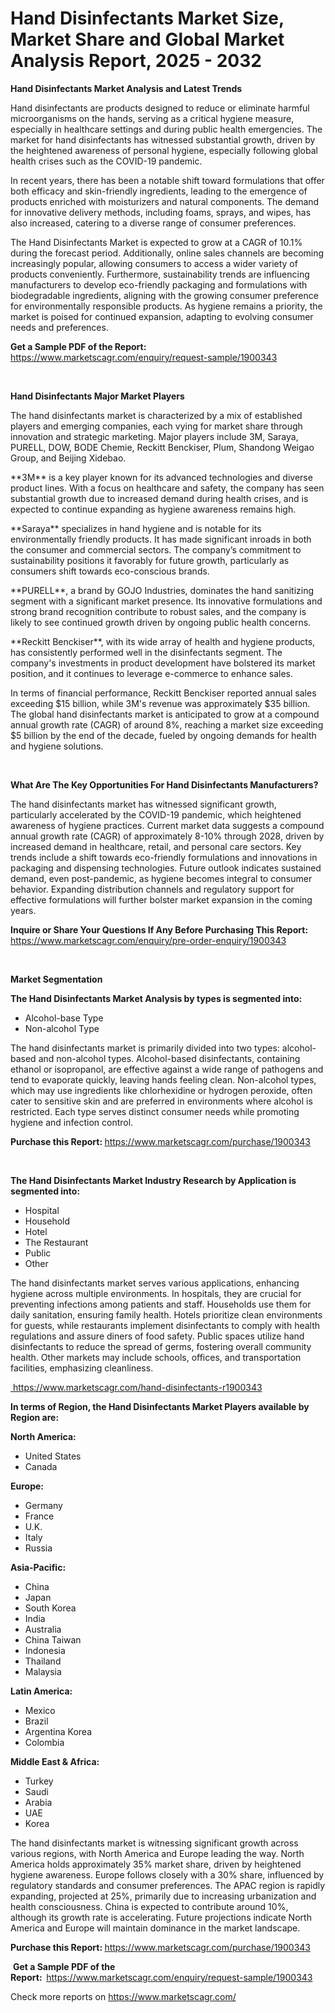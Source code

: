 <p><h1>Hand Disinfectants Market Size, Market Share and Global Market Analysis Report, 2025 - 2032</h1></p><p><strong>Hand Disinfectants Market Analysis and Latest Trends</strong></p>
<p><p>Hand disinfectants are products designed to reduce or eliminate harmful microorganisms on the hands, serving as a critical hygiene measure, especially in healthcare settings and during public health emergencies. The market for hand disinfectants has witnessed substantial growth, driven by the heightened awareness of personal hygiene, especially following global health crises such as the COVID-19 pandemic.</p><p>In recent years, there has been a notable shift toward formulations that offer both efficacy and skin-friendly ingredients, leading to the emergence of products enriched with moisturizers and natural components. The demand for innovative delivery methods, including foams, sprays, and wipes, has also increased, catering to a diverse range of consumer preferences.</p><p>The Hand Disinfectants Market is expected to grow at a CAGR of 10.1% during the forecast period. Additionally, online sales channels are becoming increasingly popular, allowing consumers to access a wider variety of products conveniently. Furthermore, sustainability trends are influencing manufacturers to develop eco-friendly packaging and formulations with biodegradable ingredients, aligning with the growing consumer preference for environmentally responsible products. As hygiene remains a priority, the market is poised for continued expansion, adapting to evolving consumer needs and preferences.</p></p>
<p><strong>Get a Sample PDF of the Report:&nbsp;</strong> <a href="https://www.marketscagr.com/enquiry/request-sample/1900343?utm_campaign=2299&utm_medium=2&utm_source=Github&utm_content=ia&utm_term=09022025&utm_id=hand-disinfectants">https://www.marketscagr.com/enquiry/request-sample/1900343</a></p>
<p>&nbsp;</p>
<p><strong>Hand Disinfectants Major Market Players</strong></p>
<p><p>The hand disinfectants market is characterized by a mix of established players and emerging companies, each vying for market share through innovation and strategic marketing. Major players include 3M, Saraya, PURELL, DOW, BODE Chemie, Reckitt Benckiser, Plum, Shandong Weigao Group, and Beijing Xidebao. </p><p>**3M** is a key player known for its advanced technologies and diverse product lines. With a focus on healthcare and safety, the company has seen substantial growth due to increased demand during health crises, and is expected to continue expanding as hygiene awareness remains high.</p><p>**Saraya** specializes in hand hygiene and is notable for its environmentally friendly products. It has made significant inroads in both the consumer and commercial sectors. The company’s commitment to sustainability positions it favorably for future growth, particularly as consumers shift towards eco-conscious brands.</p><p>**PURELL**, a brand by GOJO Industries, dominates the hand sanitizing segment with a significant market presence. Its innovative formulations and strong brand recognition contribute to robust sales, and the company is likely to see continued growth driven by ongoing public health concerns.</p><p>**Reckitt Benckiser**, with its wide array of health and hygiene products, has consistently performed well in the disinfectants segment. The company's investments in product development have bolstered its market position, and it continues to leverage e-commerce to enhance sales.</p><p>In terms of financial performance, Reckitt Benckiser reported annual sales exceeding $15 billion, while 3M's revenue was approximately $35 billion. The global hand disinfectants market is anticipated to grow at a compound annual growth rate (CAGR) of around 8%, reaching a market size exceeding $5 billion by the end of the decade, fueled by ongoing demands for health and hygiene solutions.</p></p>
<p>&nbsp;</p>
<p><strong>What Are The Key Opportunities For Hand Disinfectants Manufacturers?</strong></p>
<p><p>The hand disinfectants market has witnessed significant growth, particularly accelerated by the COVID-19 pandemic, which heightened awareness of hygiene practices. Current market data suggests a compound annual growth rate (CAGR) of approximately 8-10% through 2028, driven by increased demand in healthcare, retail, and personal care sectors. Key trends include a shift towards eco-friendly formulations and innovations in packaging and dispensing technologies. Future outlook indicates sustained demand, even post-pandemic, as hygiene becomes integral to consumer behavior. Expanding distribution channels and regulatory support for effective formulations will further bolster market expansion in the coming years.</p></p>
<p><strong>Inquire or Share Your Questions If Any Before Purchasing This Report:</strong> <a href="https://www.marketscagr.com/enquiry/pre-order-enquiry/1900343?utm_campaign=2299&utm_medium=2&utm_source=Github&utm_content=ia&utm_term=09022025&utm_id=hand-disinfectants">https://www.marketscagr.com/enquiry/pre-order-enquiry/1900343</a></p>
<p>&nbsp;</p>
<p><strong>Market Segmentation</strong></p>
<p><strong>The Hand Disinfectants Market Analysis by types is segmented into:</strong></p>
<p><ul><li>Alcohol-base Type</li><li>Non-alcohol Type</li></ul></p>
<p><p>The hand disinfectants market is primarily divided into two types: alcohol-based and non-alcohol types. Alcohol-based disinfectants, containing ethanol or isopropanol, are effective against a wide range of pathogens and tend to evaporate quickly, leaving hands feeling clean. Non-alcohol types, which may use ingredients like chlorhexidine or hydrogen peroxide, often cater to sensitive skin and are preferred in environments where alcohol is restricted. Each type serves distinct consumer needs while promoting hygiene and infection control.</p></p>
<p><strong>Purchase this Report:&nbsp;</strong><a href="https://www.marketscagr.com/purchase/1900343?utm_campaign=2299&utm_medium=2&utm_source=Github&utm_content=ia&utm_term=09022025&utm_id=hand-disinfectants">https://www.marketscagr.com/purchase/1900343</a></p>
<p>&nbsp;</p>
<p><strong>The Hand Disinfectants Market Industry Research by Application is segmented into:</strong></p>
<p><ul><li>Hospital</li><li>Household</li><li>Hotel</li><li>The Restaurant</li><li>Public</li><li>Other</li></ul></p>
<p><p>The hand disinfectants market serves various applications, enhancing hygiene across multiple environments. In hospitals, they are crucial for preventing infections among patients and staff. Households use them for daily sanitation, ensuring family health. Hotels prioritize clean environments for guests, while restaurants implement disinfectants to comply with health regulations and assure diners of food safety. Public spaces utilize hand disinfectants to reduce the spread of germs, fostering overall community health. Other markets may include schools, offices, and transportation facilities, emphasizing cleanliness.</p></p>
<p><a href="https://www.marketscagr.com/hand-disinfectants-r1900343?utm_campaign=2299&utm_medium=2&utm_source=Github&utm_content=ia&utm_term=09022025&utm_id=hand-disinfectants">&nbsp;https://www.marketscagr.com/hand-disinfectants-r1900343</a></p>
<p><strong>In terms of Region, the Hand Disinfectants Market Players available by Region are:</strong></p>
<p>
    <p> <strong> North America: </strong>
        <ul>
            <li>United States</li>
            <li>Canada</li>
        </ul>
        </p> 
    <p> <strong> Europe: </strong>
        <ul>
            <li>Germany</li>
            <li>France</li>
            <li>U.K.</li>
            <li>Italy</li>
            <li>Russia</li>
        </ul>
        </p> 
    <p> <strong> Asia-Pacific: </strong>
        <ul>
            <li>China</li>
            <li>Japan</li>
            <li>South Korea</li>
            <li>India</li>
            <li>Australia</li>
            <li>China Taiwan</li>
            <li>Indonesia</li>
            <li>Thailand</li>
            <li>Malaysia</li>
        </ul>
        </p> 
    <p> <strong> Latin America: </strong>
        <ul>
            <li>Mexico</li>
            <li>Brazil</li>
            <li>Argentina Korea</li>
            <li>Colombia</li>
        </ul>
        </p> 
    <p> <strong> Middle East & Africa: </strong>
        <ul>
            <li>Turkey</li>
            <li>Saudi</li>
            <li>Arabia</li>
            <li>UAE</li>
            <li>Korea</li>
        </ul>
    </p>
    </p>
<p><p>The hand disinfectants market is witnessing significant growth across various regions, with North America and Europe leading the way. North America holds approximately 35% market share, driven by heightened hygiene awareness. Europe follows closely with a 30% share, influenced by regulatory standards and consumer preferences. The APAC region is rapidly expanding, projected at 25%, primarily due to increasing urbanization and health consciousness. China is expected to contribute around 10%, although its growth rate is accelerating. Future projections indicate North America and Europe will maintain dominance in the market landscape.</p></p>
<p><strong>Purchase this Report: </strong><a href="https://www.marketscagr.com/purchase/1900343?utm_campaign=2299&utm_medium=2&utm_source=Github&utm_content=ia&utm_term=09022025&utm_id=hand-disinfectants">https://www.marketscagr.com/purchase/1900343</a></p>
<p>&nbsp;<strong>Get a Sample PDF of the Report:&nbsp;&nbsp;</strong><a href="https://www.marketscagr.com/enquiry/request-sample/1900343?utm_campaign=2299&utm_medium=2&utm_source=Github&utm_content=ia&utm_term=09022025&utm_id=hand-disinfectants">https://www.marketscagr.com/enquiry/request-sample/1900343</a></p>
<p><strong></strong></p>
<p>Check more reports on <a href="https://www.marketscagr.com/?utm_campaign=2299&utm_medium=2&utm_source=Github&utm_content=ia&utm_term=09022025&utm_id=hand-disinfectants">https://www.marketscagr.com/</a></p>